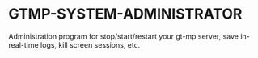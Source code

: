 # GTMP-SYSTEM-ADMINISTRATOR
Administration program for stop/start/restart your gt-mp server, save in-real-time logs, kill screen sessions, etc.
